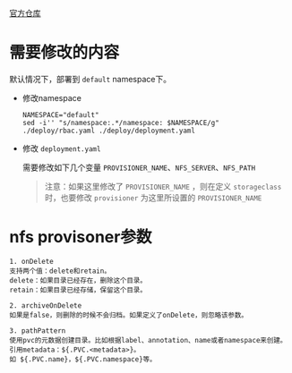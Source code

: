 [官方仓库](https://github.com/kubernetes-sigs/nfs-subdir-external-provisioner)

# 需要修改的内容

默认情况下，部署到 `default` namespace下。

* 修改namespace
    ```shell
    NAMESPACE="default"
    sed -i'' "s/namespace:.*/namespace: $NAMESPACE/g" ./deploy/rbac.yaml ./deploy/deployment.yaml
    ```

* 修改 `deployment.yaml`

    需要修改如下几个变量 `PROVISIONER_NAME`、`NFS_SERVER`、`NFS_PATH`

    > 注意：如果这里修改了 `PROVISIONER_NAME` ，则在定义 `storageclass` 时，也要修改 `provisioner` 为这里所设置的 `PROVISIONER_NAME`


# nfs provisoner参数

```text
1. onDelete
支持两个值：delete和retain。
delete：如果目录已经存在，删除这个目录。
retain：如果目录已经存储，保留这个目录。

2. archiveOnDelete
如果是false，则删除的时候不会归档。如果定义了onDelete，则忽略该参数。

3. pathPattern
使用pvc的元数据创建目录。比如根据label、annotation、name或者namespace来创建。引用metadata：${.PVC.<metadata>}。
如 ${.PVC.name}，${.PVC.namespace}等。
```